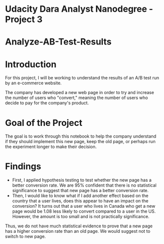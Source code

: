 # Udacity Dara Analyst Nanodegree - Project 3
# Analyze-AB-Test-Results

# Introduction
For this project, I will be working to understand the results of an A/B test run by an e-commerce website. 

The company has developed a new web page in order to try and increase the number of users who "convert," meaning the number of users who decide to pay for the company's product. 

# Goal of the Project
The goal is to work through this notebook to help the company understand if they should implement this new page, keep the old page, or perhaps run the experiment longer to make their decision.

# Findings
- First, I applied hypothesis testing to test whether the new page has a better conversion rate. We are 95% confident that there is no statistical significance to suggest that new page has a better conversion rate. 
- Then, I would like to know what if I add another effect based on the country that a user lives, does this appear to have an impact on the conversion? It turns out that a user who lives in Canada who get a new page would be 1.08 less likely to convert compared to a user in the US. However, the amount is too small and is not practically significance. 

Thus, we do not have much statistical evidence to prove that a new page has a higher conversion rate than an old page. We would suggest not to switch to new page. 
